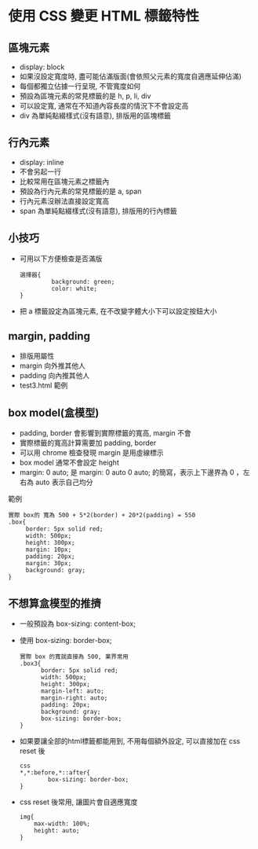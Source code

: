 # 使用 CSS 變更 HTML 標籤特性
## 區塊元素
* display: block
* 如果沒設定寬度時, 盡可能佔滿版面(會依照父元素的寬度自適應延伸佔滿)
* 每個都獨立佔據一行呈現, 不管寬度如何
* 預設為區塊元素的常見標籤的是 h, p, li, div
* 可以設定寬, 通常在不知道內容長度的情況下不會設定高
* div 為單純點綴樣式(沒有語意), 排版用的區塊標籤
## 行內元素
* display: inline
* 不會另起一行
* 比較常用在區塊元素之標籤內
* 預設為行內元素的常見標籤的是 a, span
* 行內元素沒辦法直接設定寬高
* span 為單純點綴樣式(沒有語意), 排版用的行內標籤
## 小技巧
* 可用以下方便檢查是否滿版

      選擇器{
	           background: green;
	           color: white;
      }
* 把 a 標籤設定為區塊元素, 在不改變字體大小下可以設定按鈕大小
## margin, padding
* 排版用屬性
* margin 向外推其他人
* padding 向內推其他人
* test3.html 範例
## box model(盒模型)
* padding, border 會影響到實際標籤的寬高, margin 不會
* 實際標籤的寬高計算需要加 padding, border
* 可以用 chrome 檢查發現 margin 是用虛線標示
* box model 通常不會設定 height
* margin: 0 auto; 是 margin: 0 auto 0 auto; 的簡寫，表示上下邊界為 0 ，左右為 auto 表示自己均分

範例
    
    實際 box的 寬為 500 + 5*2(border) + 20*2(padding) = 550
    .box{
	     border: 5px solid red;
	     width: 500px;
	     height: 300px;
	     margin: 10px;
	     padding: 20px;
	     margin: 30px;
	     background: gray;
    }
## 不想算盒模型的推擠
* 一般預設為 box-sizing: content-box;
* 使用 box-sizing: border-box;

      實際 box 的寬就直接為 500, 業界常用
      .box3{
	        border: 5px solid red;
	        width: 500px;
	        height: 300px;
	        margin-left: auto;
	        margin-right: auto;
	        padding: 20px;
	        background: gray;
	        box-sizing: border-box;
      }
* 如果要讓全部的html標籤都能用到, 不用每個額外設定, 可以直接加在 css reset 後

      css
      *,*:before,*::after{
              box-sizing: border-box;
      }
* css reset 後常用, 讓圖片會自適應寬度

      img{
	      max-width: 100%;
	      height: auto;
      }
